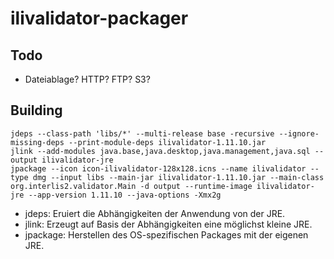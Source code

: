 # ilivalidator-packager

## Todo
- Dateiablage? HTTP? FTP? S3?

## Building

```
jdeps --class-path 'libs/*' --multi-release base -recursive --ignore-missing-deps --print-module-deps ilivalidator-1.11.10.jar
jlink --add-modules java.base,java.desktop,java.management,java.sql --output ilivalidator-jre
jpackage --icon icon-ilivalidator-128x128.icns --name ilivalidator --type dmg --input libs --main-jar ilivalidator-1.11.10.jar --main-class org.interlis2.validator.Main -d output --runtime-image ilivalidator-jre --app-version 1.11.10 --java-options -Xmx2g
```

- jdeps: Eruiert die Abhängigkeiten der Anwendung von der JRE. 
- jlink: Erzeugt auf Basis der Abhängigkeiten eine möglichst kleine JRE.
- jpackage: Herstellen des OS-spezifischen Packages mit der eigenen JRE.